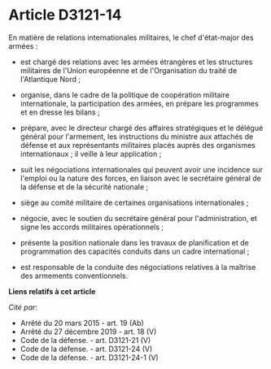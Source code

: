 # Article D3121-14

En matière de relations internationales militaires, le chef d'état-major des armées :

- est chargé des relations avec les armées étrangères et les structures militaires de l'Union européenne et de l'Organisation
du traité de l'Atlantique Nord ;

- organise, dans le cadre de la politique de coopération militaire internationale, la participation des armées, en prépare
les programmes et en dresse les bilans ;

- prépare, avec le directeur chargé des affaires stratégiques et le délégué général pour l'armement, les instructions du
ministre aux attachés de défense et aux représentants militaires placés auprès des organismes internationaux ; il veille à
leur application ;

- suit les négociations internationales qui peuvent avoir une incidence sur l'emploi ou la nature des forces, en liaison avec
le     secrétaire général de la défense et de la sécurité nationale ;

- siège au comité militaire de certaines organisations internationales ;

- négocie, avec le soutien du secrétaire général pour l'administration, et signe les accords militaires opérationnels ;

- présente la position nationale dans les travaux de planification et de programmation des capacités conduits dans un cadre
international ;

- est responsable de la conduite des négociations relatives à la maîtrise des armements conventionnels.

**Liens relatifs à cet article**

_Cité par_:

  - Arrêté du 20 mars 2015 - art. 19 (Ab)
  - Arrêté du 27 décembre 2019 - art. 18 (V)
  - Code de la défense. - art. D3121-21 (V)
  - Code de la défense. - art. D3121-24 (V)
  - Code de la défense. - art. D3121-24-1 (V)
